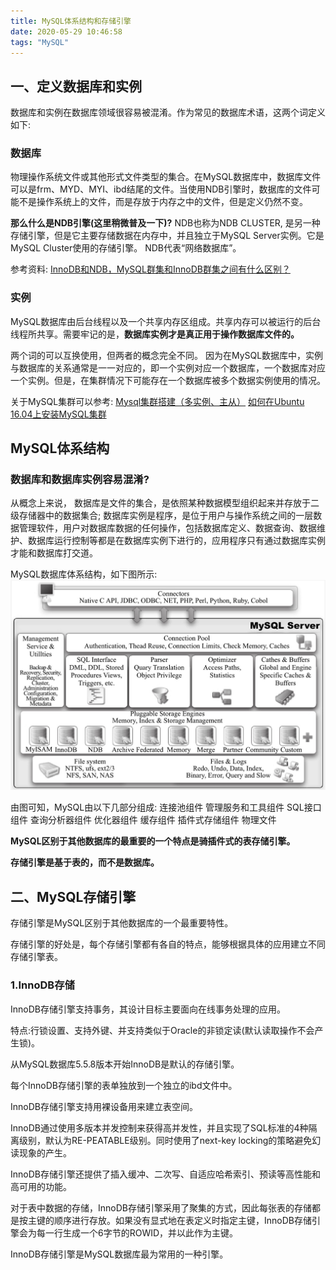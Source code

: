 ```yaml
---
title: MySQL体系结构和存储引擎
date: 2020-05-29 10:46:58
tags: "MySQL"
---
```


## 一、定义数据库和实例

数据库和实例在数据库领域很容易被混淆。作为常见的数据库术语，这两个词定义如下:

### 数据库
物理操作系统文件或其他形式文件类型的集合。在MySQL数据库中，数据库文件可以是frm、MYD、MYI、ibd结尾的文件。当使用NDB引擎时，数据库的文件可能不是操作系统上的文件，而是存放于内存之中的文件，但是定义仍然不变。

**那么什么是NDB引擎(这里稍微普及一下)?**
NDB也称为NDB CLUSTER, 是另一种存储引擎，但是它主要存储数据在内存中，并且独立于MySQL Server实例。它是MySQL Cluster使用的存储引擎。 NDB代表“网络数据库”。

参考资料:
[InnoDB和NDB，MySQL群集和InnoDB群集之间有什么区别？](https://www.cnblogs.com/margiex/p/12706567.html)

### 实例
MySQL数据库由后台线程以及一个共享内存区组成。共享内存可以被运行的后台线程所共享。需要牢记的是，**数据库实例才是真正用于操作数据库文件的。**


两个词的可以互换使用，但两者的概念完全不同。
因为在MySQL数据库中，实例与数据库的关系通常是一一对应的，即一个实例对应一个数据库，一个数据库对应一个实例。但是，在集群情况下可能存在一个数据库被多个数据实例使用的情况。

关于MySQL集群可以参考:
[Mysql集群搭建（多实例、主从）](https://blog.csdn.net/qq_21153619/article/details/81529880)
[如何在Ubuntu 16.04上安装MySQL集群](https://www.howtoing.com/how-to-install-a-mysql-cluster-on-ubuntu-16-04/)

## MySQL体系结构

### 数据库和数据库实例容易混淆?
从概念上来说，
数据库是文件的集合，是依照某种数据模型组织起来并存放于二级存储器中的数据集合;
数据库实例是程序，是位于用户与操作系统之间的一层数据管理软件，用户对数据库数据的任何操作，包括数据库定义、数据查询、数据维护、数据库运行控制等都是在数据库实例下进行的，应用程序只有通过数据库实例才能和数据库打交道。

MySQL数据库体系结构，如下图所示:
![](MySQL体系结构和存储引擎/01.png)

由图可知，MySQL由以下几部分组成:
连接池组件
管理服务和工具组件
SQL接口组件
查询分析器组件
优化器组件
缓存组件
插件式存储组件
物理文件

**MySQL区别于其他数据库的最重要的一个特点是骑插件式的表存储引擎。**

**存储引擎是基于表的，而不是数据库。**

## 二、MySQL存储引擎
存储引擎是MySQL区别于其他数据库的一个最重要特性。

存储引擎的好处是，每个存储引擎都有各自的特点，能够根据具体的应用建立不同存储引擎表。

### 1.InnoDB存储
InnoDB存储引擎支持事务，其设计目标主要面向在线事务处理的应用。

特点:行锁设置、支持外键、并支持类似于Oracle的非锁定读(默认读取操作不会产生锁)。

从MySQL数据库5.5.8版本开始InnoDB是默认的存储引擎。

每个InnoDB存储引擎的表单独放到一个独立的ibd文件中。

InnoDB存储引擎支持用裸设备用来建立表空间。

InnoDB通过使用多版本并发控制来获得高并发性，并且实现了SQL标准的4种隔离级别，默认为RE-PEATABLE级别。同时使用了next-key locking的策略避免幻读现象的产生。

InnoDB存储引擎还提供了插入缓冲、二次写、自适应哈希索引、预读等高性能和高可用的功能。

对于表中数据的存储，InnoDB存储引擎采用了聚集的方式，因此每张表的存储都是按主键的顺序进行存放。如果没有显式地在表定义时指定主键，InnoDB存储引擎会为每一行生成一个6字节的ROWID，并以此作为主键。

InnoDB存储引擎是MySQL数据库最为常用的一种引擎。